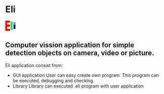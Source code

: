 # Eli
![Eli Logo](/share/Eli/icons/eli_icon.png)
## Computer vission application for simple detection objects on camera, video or picture.
Eli application consist from:
* GUI application
User can easy create own program. This program can be executed, debugging and checking.
* Library
Library can executed .eli program with user application

